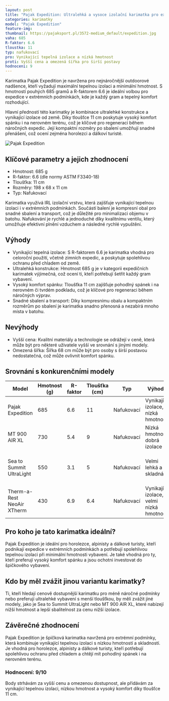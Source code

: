 ```yaml
---
layout: post
title: "Pajak Expedition: Ultralehká a vysoce izolační karimatka pro extrémní podmínky"
categories: karimatky
model: "Pajak Expedition"
feature-img:
thumbnail: https://pajaksport.pl/3572-medium_default/expedition.jpg
vaha: 685
R-faktor: 6.6
tloustka: 11
typ: nafukovací
pro: Vynikající tepelná izolace a nízká hmotnost
proti: Vyšší cena a omezená šířka pro širší postavy
hodnoceni: 9
---
```


Karimatka Pajak Expedition je navržena pro nejnáročnější outdoorové nadšence, kteří vyžadují maximální tepelnou izolaci a minimální hmotnost. S hmotností pouhých 685 gramů a R-faktorem 6.6 je ideální volbou pro expedice v extrémních podmínkách, kde je každý gram a tepelný komfort rozhodující.

Hlavní předností této karimatky je kombinace ultralehké konstrukce a vynikající izolace od země. Díky tloušťce 11 cm poskytuje vysoký komfort spánku i na nerovném terénu, což je klíčové pro regeneraci během náročných expedic. Její kompaktní rozměry po sbalení umožňují snadné přenášení, což ocení zejména horolezci a dálkoví turisté.

![Pajak Expedition](https://res.cloudinary.com/dvwv5cne3/image/fetch/w_auto,h_450,c_fill,g_auto,f_auto,q_auto/https://pajaksport.pl/3572-medium_default/expedition.jpg)

## Klíčové parametry a jejich zhodnocení
- Hmotnost: 685 g
- R-faktor: 6.6 (dle normy ASTM F3340-18)
- Tloušťka: 11 cm
- Rozměry: 198 x 68 x 11 cm
- Typ: Nafukovací

Karimatka využívá IRL izolační vrstvu, která zajišťuje vynikající tepelnou izolaci i v extrémních podmínkách. Součástí balení je kompresní obal pro snadné sbalení a transport, což je důležité pro minimalizaci objemu v batohu. Nafukování je rychlé a jednoduché díky kvalitnímu ventilu, který umožňuje efektivní plnění vzduchem a následné rychlé vypuštění.

## Výhody
- Vynikající tepelná izolace: S R-faktorem 6.6 je karimatka vhodná pro celoroční použití, včetně zimních expedic, a poskytuje spolehlivou ochranu před chladem od země.
- Ultralehká konstrukce: Hmotnost 685 g je v kategorii expedičních karimatek výjimečná, což ocení ti, kteří potřebují šetřit každý gram vybavení.
- Vysoký komfort spánku: Tloušťka 11 cm zajišťuje pohodlný spánek i na nerovném či tvrdém podkladu, což je klíčové pro regeneraci během náročných výprav.
- Snadné sbalení a transport: Díky kompresnímu obalu a kompaktním rozměrům po sbalení je karimatka snadno přenosná a nezabírá mnoho místa v batohu.

## Nevýhody
- Vyšší cena: Kvalitní materiály a technologie se odrážejí v ceně, která může být pro některé uživatele vyšší ve srovnání s jinými modely.
- Omezená šířka: Šířka 68 cm může být pro osoby s širší postavou nedostatečná, což může ovlivnit komfort spánku.

## Srovnání s konkurenčními modely

| Model | Hmotnost (g) | R-faktor | Tloušťka (cm) | Typ | Výhody | Nevýhody |
|-------|--------------|-----------|----------------|-----|---------|----------|
| Pajak Expedition | 685 | 6.6 | 11 | Nafukovací | Vynikající izolace, nízká hmotnost | Vyšší cena, omezená šířka |
| MT 900 AIR XL | 730 | 5.4 | 9 | Nafukovací | Nízká hmotnost, dobrá izolace | Méně odolná konstrukce |
| Sea to Summit UltraLight | 550 | 3.1 | 5 | Nafukovací | Velmi lehká a skladná | Nižší tepelná izolace, méně komfortní |
| Therm-a-Rest NeoAir XTherm | 430 | 6.9 | 6.4 | Nafukovací | Vynikající izolace, velmi nízká hmotnost | Vyšší cena, užší šířka |

## Pro koho je tato karimatka ideální?


Pajak Expedition je ideální pro horolezce, alpinisty a dálkové turisty, kteří podnikají expedice v extrémních podmínkách a potřebují spolehlivou tepelnou izolaci při minimální hmotnosti vybavení. Je také vhodná pro ty, kteří preferují vysoký komfort spánku a jsou ochotni investovat do špičkového vybavení.

## Kdo by měl zvážit jinou variantu karimatky?

Ti, kteří hledají cenově dostupnější karimatku pro méně náročné podmínky nebo preferují ultralehké vybavení s menší tloušťkou, by měli zvážit jiné modely, jako je Sea to Summit UltraLight nebo MT 900 AIR XL, které nabízejí nižší hmotnost a lepší sbalitelnost za cenu nižší izolace.

## Závěrečné zhodnocení

Pajak Expedition je špičková karimatka navržená pro extrémní podmínky, která kombinuje vynikající tepelnou izolaci s nízkou hmotností a skladností. Je vhodná pro horolezce, alpinisty a dálkové turisty, kteří potřebují spolehlivou ochranu před chladem a chtějí mít pohodlný spánek i na nerovném terénu.

### **Hodnocení:** 9/10  
Body strhávám za vyšší cenu a omezenou dostupnost, ale přidávám za vynikající tepelnou izolaci, nízkou hmotnost a vysoký komfort díky tloušťce 11 cm.


